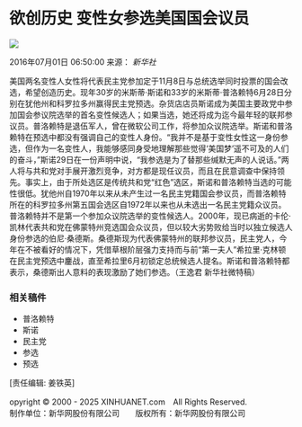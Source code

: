 # 欲创历史 变性女参选美国国会议员

![](http://www.xinhuanet.com/world/2016-07/01/ewm_1291047461n.jpg)

2016年07月01日 06:50:00 来源： _新华社_

美国两名变性人女性将代表民主党参加定于11月8日与总统选举同时投票的国会改选，希望创造历史。现年30岁的米斯蒂·斯诺和33岁的米斯蒂·普洛赖特6月28日分别在犹他州和科罗拉多州赢得民主党预选。杂货店店员斯诺成为美国主要政党中参加国会参议院选举的首名变性候选人；如果当选，她还将成为迄今最年轻的联邦参议员。普洛赖特是退伍军人，曾在微软公司工作，将参加众议院选举。斯诺和普洛赖特在预选中都没有强调自己的变性人身份。“我并不是基于变性女性这一身份参选，但作为一名变性人，我能够感同身受地理解那些觉得‘美国梦’遥不可及的人们的奋斗，”斯诺29日在一份声明中说，“我参选是为了替那些缄默无声的人说话。”两人将与共和党对手展开激烈竞争，对方都是现任议员，而且在民意调查中保持领先。事实上，由于所处选区是传统共和党“红色”选区，斯诺和普洛赖特当选的可能性很低。犹他州自1970年以来从未产生过一名民主党籍国会参议员，而普洛赖特所在的科罗拉多州第五国会选区自1972年以来也从未选出一名民主党籍众议员。普洛赖特并不是第一个参加众议院选举的变性候选人。2000年，现已病逝的卡伦·凯林代表共和党在佛蒙特州竞选国会众议员，但以较大劣势败给当时以独立候选人身份参选的伯尼·桑德斯。桑德斯现为代表佛蒙特州的联邦参议员，民主党人，今年在不被看好的情况下，凭借草根阶层强力支持而与前“第一夫人”希拉里·克林顿在民主党预选中鏖战，直至希拉里6月初锁定总统候选人提名。斯诺和普洛赖特都表示，桑德斯出人意料的表现激励了她们参选。（王逸君 新华社微特稿）

### 相关稿件
- 普洛赖特
- 斯诺
- 民主党
- 参选
- 预选

[责任编辑: 姜铁英] 

opyright © 2000 - 2025 XINHUANET.com　All Rights Reserved.  
制作单位：新华网股份有限公司　　版权所有：新华网股份有限公司